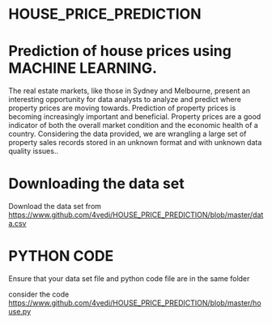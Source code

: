 # HOUSE_PRICE_PREDICTION
# Prediction of house prices using MACHINE LEARNING.


The real estate markets, like those in Sydney and Melbourne, present an interesting opportunity for data analysts to analyze and predict where property prices are moving towards. Prediction of property prices is becoming increasingly important and beneficial. Property prices are a good indicator of both the overall market condition and the economic health of a country. Considering the data provided, we are wrangling a large set of property sales records stored in an unknown format and with unknown data quality issues..
 # Downloading the data set
 
 Download the data set from https://www.github.com/4vedi/HOUSE_PRICE_PREDICTION/blob/master/data.csv
 
 # PYTHON CODE
  
 Ensure that your data set file and python code file are in the same folder
 
 
 consider the code https://www.github.com/4vedi/HOUSE_PRICE_PREDICTION/blob/master/house.py
 
